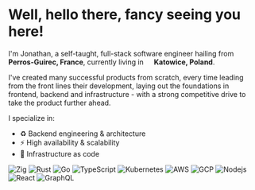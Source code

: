 <h1>Well, hello there, fancy seeing you here!</h1>

<p>I'm Jonathan, a self-taught, full-stack software engineer hailing from <img src="https://cdn-icons-png.flaticon.com/512/197/197560.png" width="13"/> <b>Perros-Guirec, France</b>, currently living in <img src="https://cdn-icons-png.flaticon.com/512/4628/4628690.png" width="13"/> <b>Katowice, Poland</b>.</p>
<p>I've created many successful products from scratch, every time leading from the front lines their development, laying out the foundations in frontend, backend and infrastructure - with a strong competitive drive to take the product further ahead.</p>

I specialize in:

- ♻️ Backend engineering & architecture
- ⚡️ High availability & scalability
- 🔧 Infrastructure as code

<p>
  <img alt="Zig" src="https://img.shields.io/badge/Zig-000000?style=for-the-badge&logo=zig&logoColor=white" />
  <img alt="Rust" src="https://img.shields.io/badge/Rust-CE422B?style=for-the-badge&logo=rust&logoColor=white" />
  <img alt="Go" src="https://img.shields.io/badge/Go-00ADD8?style=for-the-badge&logo=go&logoColor=white" />
  <img alt="TypeScript" src="https://img.shields.io/badge/TypeScript-007ACC?style=for-the-badge&logo=typescript&logoColor=white" />
  <img alt="Kubernetes" src="https://img.shields.io/badge/Kubernetes-326CE5?style=for-the-badge&logo=kubernetes&logoColor=white" />
  <img alt="AWS" src="https://img.shields.io/badge/AWS-232F3E?style=for-the-badge&logo=amazon-aws&logoColor=white" />
  <img alt="GCP" src="https://img.shields.io/badge/GCP-4285F4?style=for-the-badge&logo=google-cloud&logoColor=white" />
  <img alt="Nodejs" src="https://img.shields.io/badge/Node.js-43853D?style=for-the-badge&logo=node.js&logoColor=white" />
  <img alt="React" src="https://img.shields.io/badge/React-20232A?style=for-the-badge&logo=react&logoColor=61DAFB" />
  <img alt="GraphQL" src="https://img.shields.io/badge/GraphQL-E10098?style=for-the-badge&logo=graphql&logoColor=white" />
</p>
